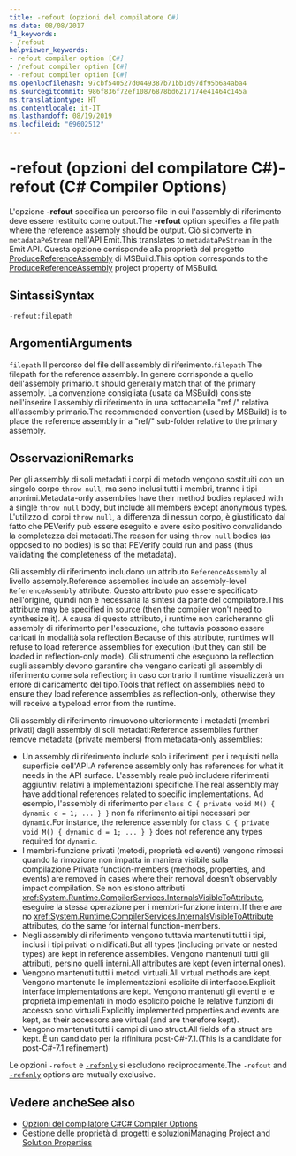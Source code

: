 ```yaml
---
title: -refout (opzioni del compilatore C#)
ms.date: 08/08/2017
f1_keywords:
- /refout
helpviewer_keywords:
- refout compiler option [C#]
- /refout compiler option [C#]
- -refout compiler option [C#]
ms.openlocfilehash: 97cbf540527d0449387b71bb1d97df95b6a4aba4
ms.sourcegitcommit: 986f836f72ef10876878bd6217174e41464c145a
ms.translationtype: HT
ms.contentlocale: it-IT
ms.lasthandoff: 08/19/2019
ms.locfileid: "69602512"
---
```

# <a name="-refout-c-compiler-options"></a><span data-ttu-id="1f5d0-102">-refout (opzioni del compilatore C#)</span><span class="sxs-lookup"><span data-stu-id="1f5d0-102">-refout (C# Compiler Options)</span></span>

<span data-ttu-id="1f5d0-103">L'opzione **-refout** specifica un percorso file in cui l'assembly di riferimento deve essere restituito come output.</span><span class="sxs-lookup"><span data-stu-id="1f5d0-103">The **-refout** option specifies a file path where the reference assembly should be output.</span></span> <span data-ttu-id="1f5d0-104">Ciò si converte in `metadataPeStream` nell'API Emit.</span><span class="sxs-lookup"><span data-stu-id="1f5d0-104">This translates to `metadataPeStream` in the Emit API.</span></span> <span data-ttu-id="1f5d0-105">Questa opzione corrisponde alla proprietà del progetto [ProduceReferenceAssembly](/visualstudio/msbuild/common-msbuild-project-properties) di MSBuild.</span><span class="sxs-lookup"><span data-stu-id="1f5d0-105">This option corresponds to the [ProduceReferenceAssembly](/visualstudio/msbuild/common-msbuild-project-properties) project property of MSBuild.</span></span>

## <a name="syntax"></a><span data-ttu-id="1f5d0-106">Sintassi</span><span class="sxs-lookup"><span data-stu-id="1f5d0-106">Syntax</span></span>

```console
-refout:filepath
```

## <a name="arguments"></a><span data-ttu-id="1f5d0-107">Argomenti</span><span class="sxs-lookup"><span data-stu-id="1f5d0-107">Arguments</span></span>

 <span data-ttu-id="1f5d0-108">`filepath` Il percorso del file dell'assembly di riferimento.</span><span class="sxs-lookup"><span data-stu-id="1f5d0-108">`filepath` The filepath for the reference assembly.</span></span> <span data-ttu-id="1f5d0-109">In genere corrisponde a quello dell'assembly primario.</span><span class="sxs-lookup"><span data-stu-id="1f5d0-109">It should generally match that of the primary assembly.</span></span> <span data-ttu-id="1f5d0-110">La convenzione consigliata (usata da MSBuild) consiste nell'inserire l'assembly di riferimento in una sottocartella "ref /" relativa all'assembly primario.</span><span class="sxs-lookup"><span data-stu-id="1f5d0-110">The recommended convention (used by MSBuild) is to place the reference assembly in a "ref/" sub-folder relative to the primary assembly.</span></span>

## <a name="remarks"></a><span data-ttu-id="1f5d0-111">Osservazioni</span><span class="sxs-lookup"><span data-stu-id="1f5d0-111">Remarks</span></span>

<span data-ttu-id="1f5d0-112">Per gli assembly di soli metadati i corpi di metodo vengono sostituiti con un singolo corpo `throw null`, ma sono inclusi tutti i membri, tranne i tipi anonimi.</span><span class="sxs-lookup"><span data-stu-id="1f5d0-112">Metadata-only assemblies have their method bodies replaced with a single `throw null` body, but include all members except anonymous types.</span></span> <span data-ttu-id="1f5d0-113">L'utilizzo di corpi `throw null`, a differenza di nessun corpo, è giustificato dal fatto che PEVerify può essere eseguito e avere esito positivo convalidando la completezza dei metadati.</span><span class="sxs-lookup"><span data-stu-id="1f5d0-113">The reason for using `throw null` bodies (as opposed to no bodies) is so that PEVerify could run and pass (thus validating the completeness of the metadata).</span></span>

<span data-ttu-id="1f5d0-114">Gli assembly di riferimento includono un attributo `ReferenceAssembly` al livello assembly.</span><span class="sxs-lookup"><span data-stu-id="1f5d0-114">Reference assemblies include an assembly-level `ReferenceAssembly` attribute.</span></span> <span data-ttu-id="1f5d0-115">Questo attributo può essere specificato nell'origine, quindi non è necessaria la sintesi da parte del compilatore.</span><span class="sxs-lookup"><span data-stu-id="1f5d0-115">This attribute may be specified in source (then the compiler won't need to synthesize it).</span></span> <span data-ttu-id="1f5d0-116">A causa di questo attributo, i runtime non caricheranno gli assembly di riferimento per l'esecuzione, che tuttavia possono essere caricati in modalità sola reflection.</span><span class="sxs-lookup"><span data-stu-id="1f5d0-116">Because of this attribute, runtimes will refuse to load reference assemblies for execution (but they can still be loaded in reflection-only mode).</span></span> <span data-ttu-id="1f5d0-117">Gli strumenti che eseguono la reflection sugli assembly devono garantire che vengano caricati gli assembly di riferimento come sola reflection; in caso contrario il runtime visualizzerà un errore di caricamento del tipo.</span><span class="sxs-lookup"><span data-stu-id="1f5d0-117">Tools that reflect on assemblies need to ensure they load reference assemblies as reflection-only, otherwise they will receive a typeload error from the runtime.</span></span>

<span data-ttu-id="1f5d0-118">Gli assembly di riferimento rimuovono ulteriormente i metadati (membri privati) dagli assembly di soli metadati:</span><span class="sxs-lookup"><span data-stu-id="1f5d0-118">Reference assemblies further remove metadata (private members) from metadata-only assemblies:</span></span>

- <span data-ttu-id="1f5d0-119">Un assembly di riferimento include solo i riferimenti per i requisiti nella superficie dell'API.</span><span class="sxs-lookup"><span data-stu-id="1f5d0-119">A reference assembly only has references for what it needs in the API surface.</span></span> <span data-ttu-id="1f5d0-120">L'assembly reale può includere riferimenti aggiuntivi relativi a implementazioni specifiche.</span><span class="sxs-lookup"><span data-stu-id="1f5d0-120">The real assembly may have additional references related to specific implementations.</span></span> <span data-ttu-id="1f5d0-121">Ad esempio, l'assembly di riferimento per `class C { private void M() { dynamic d = 1; ... } }` non fa riferimento ai tipi necessari per `dynamic`.</span><span class="sxs-lookup"><span data-stu-id="1f5d0-121">For instance, the reference assembly for `class C { private void M() { dynamic d = 1; ... } }` does not reference any types required for `dynamic`.</span></span>
- <span data-ttu-id="1f5d0-122">I membri-funzione privati (metodi, proprietà ed eventi) vengono rimossi quando la rimozione non impatta in maniera visibile sulla compilazione.</span><span class="sxs-lookup"><span data-stu-id="1f5d0-122">Private function-members (methods, properties, and events) are removed in cases where their removal doesn't observably impact compilation.</span></span> <span data-ttu-id="1f5d0-123">Se non esistono attributi <xref:System.Runtime.CompilerServices.InternalsVisibleToAttribute>, eseguire la stessa operazione per i membri-funzione interni.</span><span class="sxs-lookup"><span data-stu-id="1f5d0-123">If there are no <xref:System.Runtime.CompilerServices.InternalsVisibleToAttribute> attributes, do the same for internal function-members.</span></span>
- <span data-ttu-id="1f5d0-124">Negli assembly di riferimento vengono tuttavia mantenuti tutti i tipi, inclusi i tipi privati o nidificati.</span><span class="sxs-lookup"><span data-stu-id="1f5d0-124">But all types (including private or nested types) are kept in reference assemblies.</span></span> <span data-ttu-id="1f5d0-125">Vengono mantenuti tutti gli attributi, persino quelli interni.</span><span class="sxs-lookup"><span data-stu-id="1f5d0-125">All attributes are kept (even internal ones).</span></span>
- <span data-ttu-id="1f5d0-126">Vengono mantenuti tutti i metodi virtuali.</span><span class="sxs-lookup"><span data-stu-id="1f5d0-126">All virtual methods are kept.</span></span> <span data-ttu-id="1f5d0-127">Vengono mantenute le implementazioni esplicite di interfacce.</span><span class="sxs-lookup"><span data-stu-id="1f5d0-127">Explicit interface implementations are kept.</span></span> <span data-ttu-id="1f5d0-128">Vengono mantenuti gli eventi e le proprietà implementati in modo esplicito poiché le relative funzioni di accesso sono virtuali.</span><span class="sxs-lookup"><span data-stu-id="1f5d0-128">Explicitly implemented properties and events are kept, as their accessors are virtual (and are therefore kept).</span></span>
- <span data-ttu-id="1f5d0-129">Vengono mantenuti tutti i campi di uno struct.</span><span class="sxs-lookup"><span data-stu-id="1f5d0-129">All fields of a struct are kept.</span></span> <span data-ttu-id="1f5d0-130">È un candidato per la rifinitura post-C#-7.1.</span><span class="sxs-lookup"><span data-stu-id="1f5d0-130">(This is a candidate for post-C#-7.1 refinement)</span></span>

<span data-ttu-id="1f5d0-131">Le opzioni `-refout` e [`-refonly`](refonly-compiler-option.md) si escludono reciprocamente.</span><span class="sxs-lookup"><span data-stu-id="1f5d0-131">The `-refout` and [`-refonly`](refonly-compiler-option.md) options are mutually exclusive.</span></span>

## <a name="see-also"></a><span data-ttu-id="1f5d0-132">Vedere anche</span><span class="sxs-lookup"><span data-stu-id="1f5d0-132">See also</span></span>

- [<span data-ttu-id="1f5d0-133">Opzioni del compilatore C#</span><span class="sxs-lookup"><span data-stu-id="1f5d0-133">C# Compiler Options</span></span>](./index.md)
- [<span data-ttu-id="1f5d0-134">Gestione delle proprietà di progetti e soluzioni</span><span class="sxs-lookup"><span data-stu-id="1f5d0-134">Managing Project and Solution Properties</span></span>](/visualstudio/ide/managing-project-and-solution-properties)
